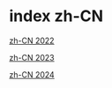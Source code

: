 # index zh-CN

<a href="./2022">zh-CN 2022</a>

<a href="./2023">zh-CN 2023</a>

<a href="./2024">zh-CN 2024</a>

